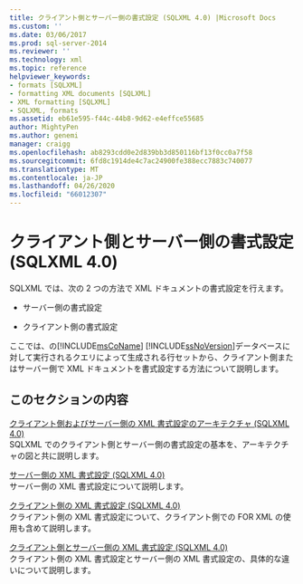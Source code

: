 ```yaml
---
title: クライアント側とサーバー側の書式設定 (SQLXML 4.0) |Microsoft Docs
ms.custom: ''
ms.date: 03/06/2017
ms.prod: sql-server-2014
ms.reviewer: ''
ms.technology: xml
ms.topic: reference
helpviewer_keywords:
- formats [SQLXML]
- formatting XML documents [SQLXML]
- XML formatting [SQLXML]
- SQLXML, formats
ms.assetid: eb61e595-f44c-44b8-9d62-e4effce55685
author: MightyPen
ms.author: genemi
manager: craigg
ms.openlocfilehash: ab8293cdd0e2d839bb3d850116bf13f0cc0a7f58
ms.sourcegitcommit: 6fd8c1914de4c7ac24900fe388ecc7883c740077
ms.translationtype: MT
ms.contentlocale: ja-JP
ms.lasthandoff: 04/26/2020
ms.locfileid: "66012307"
---
```

# <a name="client-side-and-server-side-formatting-sqlxml-40"></a>クライアント側とサーバー側の書式設定 (SQLXML 4.0)
  SQLXML では、次の 2 つの方法で XML ドキュメントの書式設定を行えます。  
  
-   サーバー側の書式設定  
  
-   クライアント側の書式設定  
  
 ここでは、の[!INCLUDE[msCoName](../../../includes/msconame-md.md)] [!INCLUDE[ssNoVersion](../../../includes/ssnoversion-md.md)]データベースに対して実行されるクエリによって生成される行セットから、クライアント側またはサーバー側で XML ドキュメントを書式設定する方法について説明します。  
  
## <a name="in-this-section"></a>このセクションの内容  
 [クライアント側およびサーバー側の XML 書式設定のアーキテクチャ &#40;SQLXML 4.0&#41;](server-side-xml-formatting-sqlxml-4-0.md)  
 SQLXML でのクライアント側とサーバー側の書式設定の基本を、アーキテクチャの図と共に説明します。  
  
 [サーバー側の XML 書式設定 &#40;SQLXML 4.0&#41;](server-side-xml-formatting-sqlxml-4-0.md)  
 サーバー側の XML 書式設定について説明します。  
  
 [クライアント側の XML 書式設定 &#40;SQLXML 4.0&#41;](client-side-xml-formatting-sqlxml-4-0.md)  
 クライアント側の XML 書式設定について、クライアント側での FOR XML の使用も含めて説明します。  
  
 [クライアント側とサーバー側の XML 書式設定 &#40;SQLXML 4.0&#41;](client-side-vs-server-side-xml-formatting-sqlxml-4-0.md)  
 クライアント側の XML 書式設定とサーバー側の XML 書式設定の、具体的な違いについて説明します。  
  
  
